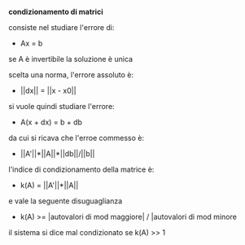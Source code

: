 **condizionamento di matrici**

consiste nel studiare l'errore di:
* Ax = b

se A è invertibile la soluzione è unica

scelta una norma, l'errore assoluto è:
* ||dx|| = ||x - x0||

si vuole quindi studiare l'errore:
* A(x + dx) = b + db

da cui si ricava che l'erroe commesso è:
* ||A'||\*||A||\*||db||/||b||

l'indice di condizionamento della matrice è:
*  k(A) = ||A'||*||A||

e vale la seguente disuguaglianza
* k(A) >= |autovalori di mod maggiore| / |autovalori di mod minore

il sistema si dice mal condizionato se k(A) >> 1